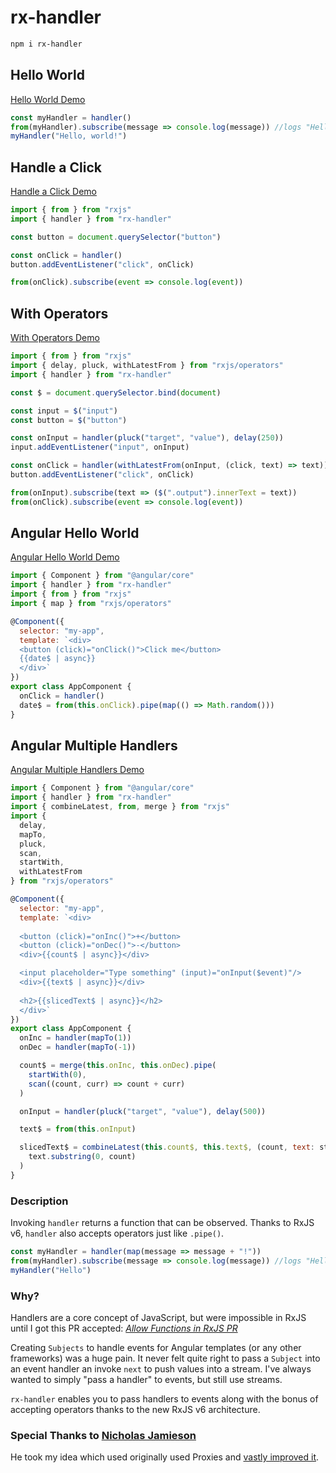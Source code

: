 # rx-handler

```bash
npm i rx-handler
```

## Hello World

[Hello World Demo](https://stackblitz.com/edit/js-htwrac?file=index.js)

```js
const myHandler = handler()
from(myHandler).subscribe(message => console.log(message)) //logs "Hello"
myHandler("Hello, world!")
```

## Handle a Click

[Handle a Click Demo](https://stackblitz.com/edit/typescript-bw3o98?file=index.ts)

```js
import { from } from "rxjs"
import { handler } from "rx-handler"

const button = document.querySelector("button")

const onClick = handler()
button.addEventListener("click", onClick)

from(onClick).subscribe(event => console.log(event))
```

## With Operators

[With Operators Demo](https://stackblitz.com/edit/typescript-wxvwhg?file=index.ts)

```js
import { from } from "rxjs"
import { delay, pluck, withLatestFrom } from "rxjs/operators"
import { handler } from "rx-handler"

const $ = document.querySelector.bind(document)

const input = $("input")
const button = $("button")

const onInput = handler(pluck("target", "value"), delay(250))
input.addEventListener("input", onInput)

const onClick = handler(withLatestFrom(onInput, (click, text) => text))
button.addEventListener("click", onClick)

from(onInput).subscribe(text => ($(".output").innerText = text))
from(onClick).subscribe(event => console.log(event))
```

## Angular Hello World

[Angular Hello World Demo](https://stackblitz.com/edit/angular-a8kydb?file=src/app/app.component.ts)

```js
import { Component } from "@angular/core"
import { handler } from "rx-handler"
import { from } from "rxjs"
import { map } from "rxjs/operators"

@Component({
  selector: "my-app",
  template: `<div>
  <button (click)="onClick()">Click me</button>
  {{date$ | async}}
  </div>`
})
export class AppComponent {
  onClick = handler()
  date$ = from(this.onClick).pipe(map(() => Math.random()))
}
```

## Angular Multiple Handlers

[Angular Multiple Handlers Demo](https://stackblitz.com/edit/angular-chybye?file=src%2Fapp%2Fapp.component.ts)

```js
import { Component } from "@angular/core"
import { handler } from "rx-handler"
import { combineLatest, from, merge } from "rxjs"
import {
  delay,
  mapTo,
  pluck,
  scan,
  startWith,
  withLatestFrom
} from "rxjs/operators"

@Component({
  selector: "my-app",
  template: `<div>
  
  <button (click)="onInc()">+</button>
  <button (click)="onDec()">-</button>
  <div>{{count$ | async}}</div>

  <input placeholder="Type something" (input)="onInput($event)"/>
  <div>{{text$ | async}}</div>
  
  <h2>{{slicedText$ | async}}</h2>
  </div>`
})
export class AppComponent {
  onInc = handler(mapTo(1))
  onDec = handler(mapTo(-1))

  count$ = merge(this.onInc, this.onDec).pipe(
    startWith(0),
    scan((count, curr) => count + curr)
  )

  onInput = handler(pluck("target", "value"), delay(500))

  text$ = from(this.onInput)

  slicedText$ = combineLatest(this.count$, this.text$, (count, text: string) =>
    text.substring(0, count)
  )
}
```

### Description

Invoking `handler` returns a function that can be observed. Thanks to RxJS v6, `handler` also accepts operators just like `.pipe()`.

```js
const myHandler = handler(map(message => message + "!"))
from(myHandler).subscribe(message => console.log(message)) //logs "Hello!"
myHandler("Hello")
```

### Why?

Handlers are a core concept of JavaScript, but were impossible in RxJS until I got this PR accepted: _[Allow Functions in RxJS PR](https://github.com/ReactiveX/rxjs/pull/3562)_

Creating `Subjects` to handle events for Angular templates (or any other frameworks) was a huge pain. It never felt quite right to pass a `Subject` into an event handler an invoke `next` to push values into a stream. I've always wanted to simply "pass a handler" to events, but still use streams.

`rx-handler` enables you to pass handlers to events along with the bonus of accepting operators thanks to the new RxJS v6 architecture.

### Special Thanks to [Nicholas Jamieson](https://github.com/cartant)

He took my idea which used originally used Proxies and [vastly improved it](https://github.com/johnlindquist/react-streams/issues/6#issuecomment-380665956).
